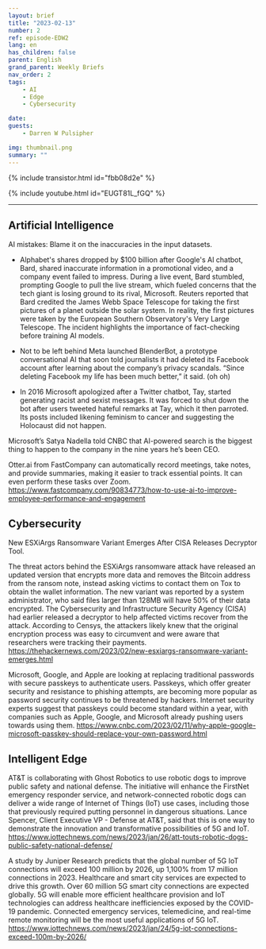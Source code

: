 ```yaml
---
layout: brief
title: "2023-02-13"
number: 2
ref: episode-EDW2
lang: en
has_children: false
parent: English
grand_parent: Weekly Briefs
nav_order: 2
tags:
    - AI
    - Edge
    - Cybersecurity

date: 
guests:
    - Darren W Pulsipher

img: thumbnail.png
summary: ""
---
```


{% include transistor.html id="fbb08d2e" %}

{% include youtube.html id="EUGT81L_fGQ" %}

---

## Artificial Intelligence

AI mistakes: Blame it on the inaccuracies in the input datasets.

* Alphabet's shares dropped by $100 billion after Google's AI chatbot, Bard, shared inaccurate information in a 
promotional video, and a company event failed to impress. During a live event, Bard stumbled, prompting Google to 
  pull the live stream, which fueled concerns that the tech giant is losing ground to its rival, Microsoft. Reuters 
  reported that Bard credited the James Webb Space Telescope for taking the first pictures of a planet outside the 
  solar system. In reality, the first pictures were taken by the European Southern Observatory's Very Large Telescope. 
  The incident highlights the importance of fact-checking before training AI models.

* Not to be left behind Meta launched BlenderBot, a prototype conversational AI that soon told journalists it had 
deleted its Facebook account after learning about the company’s privacy scandals. “Since deleting Facebook my life has been much better,” it said. (oh oh)

* In 2016 Microsoft apologized after a Twitter chatbot, Tay, started generating racist and sexist messages. It was 
forced to shut down the bot after users tweeted hateful remarks at Tay, which it then parroted. Its posts included likening feminism to cancer and suggesting the Holocaust did not happen.

Microsoft’s Satya Nadella told CNBC that AI-powered search is the biggest thing to happen to the company in the nine years he’s been CEO.

Otter.ai from FastCompany can automatically record meetings, take notes, and provide summaries, making it easier to track essential points. It can even perform these tasks over Zoom. https://www.fastcompany.com/90834773/how-to-use-ai-to-improve-employee-performance-and-engagement

## Cybersecurity

New ESXiArgs Ransomware Variant Emerges After CISA Releases Decryptor Tool.

The threat actors behind the ESXiArgs ransomware attack have released an updated version that encrypts more data and removes the Bitcoin address from the ransom note, instead asking victims to contact them on Tox to obtain the wallet information. The new variant was reported by a system administrator, who said files larger than 128MB will have 50% of their data encrypted. The Cybersecurity and Infrastructure Security Agency (CISA) had earlier released a decryptor to help affected victims recover from the attack. According to Censys, the attackers likely knew that the original encryption process was easy to circumvent and were aware that researchers were tracking their payments. https://thehackernews.com/2023/02/new-esxiargs-ransomware-variant-emerges.html

Microsoft, Google, and Apple are looking at replacing traditional passwords with secure passkeys to authenticate users. Passkeys, which offer greater security and resistance to phishing attempts, are becoming more popular as password security continues to be threatened by hackers. Internet security experts suggest that passkeys could become standard within a year, with companies such as Apple, Google, and Microsoft already pushing users towards using them. https://www.cnbc.com/2023/02/11/why-apple-google-microsoft-passkey-should-replace-your-own-password.html

## Intelligent Edge

AT&T is collaborating with Ghost Robotics to use robotic dogs to improve public safety and national defense. The initiative will enhance the FirstNet emergency responder service, and network-connected robotic dogs can deliver a wide range of Internet of Things (IoT) use cases, including those that previously required putting personnel in dangerous situations. Lance Spencer, Client Executive VP - Defense at AT&T, said that this is one way to demonstrate the innovation and transformative possibilities of 5G and IoT.  https://www.iottechnews.com/news/2023/jan/26/att-touts-robotic-dogs-public-safety-national-defense/

A study by Juniper Research predicts that the global number of 5G IoT connections will exceed 100 million by 2026, up 1,100% from 17 million connections in 2023. Healthcare and smart city services are expected to drive this growth. Over 60 million 5G smart city connections are expected globally. 5G will enable more efficient healthcare provision and IoT technologies can address healthcare inefficiencies exposed by the COVID-19 pandemic. Connected emergency services, telemedicine, and real-time remote monitoring will be the most useful applications of 5G IoT.  https://www.iottechnews.com/news/2023/jan/24/5g-iot-connections-exceed-100m-by-2026/

